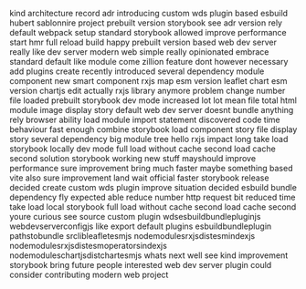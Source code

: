 kind architecture record adr introducing custom wds plugin based esbuild hubert sablonnire project prebuilt version storybook see adr version rely default webpack setup standard storybook allowed improve performance start hmr full reload build happy prebuilt version based web dev server really like dev server modern web simple really opinionated embrace standard default like module come zillion feature dont however necessary add plugins create recently introduced several dependency module component new smart component rxjs map esm version leaflet chart esm version chartjs edit actually rxjs library anymore problem change number file loaded prebuilt storybook dev mode increased lot lot mean file total html module image display story default web dev server doesnt bundle anything rely browser ability load module import statement discovered code time behaviour fast enough combine storybook load component story file display story several dependency big module tree hello rxjs impact long take load storybook locally dev mode full load without cache second load cache second solution storybook working new stuff mayshould improve performance sure improvement bring much faster maybe something based vite also sure improvement land wait official faster storybook release decided create custom wds plugin improve situation decided esbuild bundle dependency fly expected able reduce number http request bit reduced time take load local storybook full load without cache second load cache second youre curious see source custom plugin wdsesbuildbundlepluginjs webdevserverconfigjs like export default plugins esbuildbundleplugin pathstobundle srclibleafletesmjs nodemodulesrxjsdistesmindexjs nodemodulesrxjsdistesmoperatorsindexjs nodemoduleschartjsdistchartesmjs whats next well see kind improvement storybook bring future people interested web dev server plugin could consider contributing modern web project